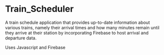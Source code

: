 # Train_Scheduler
A train schedule application that provides up-to-date information about various trains, namely their arrival times and how many minutes remain until they arrive at their station by incorporating Firebase to host arrival and departure data.

Uses Javascript and Firebase
